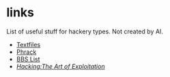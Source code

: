 # links

List of useful stuff for hackery types. Not created by AI.

<ul>
  <li><a href="https://www.textfiles.com/">Textfiles</a></li>
  <li><a href="https://www.phrack.org/">Phrack</a></li>
  <li><a href="https://www.ipingthereforeiam.com/bbs/">BBS List</a></li>
  <li><a href="https://archive.org/details/hackingtheartofexploitation_202003"><em>Hacking:The Art of Exploitation</em></a></li>
</ul>
